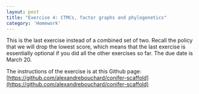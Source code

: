 ```yaml
---
layout: post
title: "Exercise 4: CTMCs, factor graphs and phylogenetics"
category: 'Homework'
---
```


This is the last exercise instead of a combined set of two. Recall the policy that we will drop the lowest score, which means that the last exercise is essentially optional if you did all the other exercises so far. The due date is March 20.

The instructions of the exercise is at this Github page: [https://github.com/alexandrebouchard/conifer-scaffold](https://github.com/alexandrebouchard/conifer-scaffold)